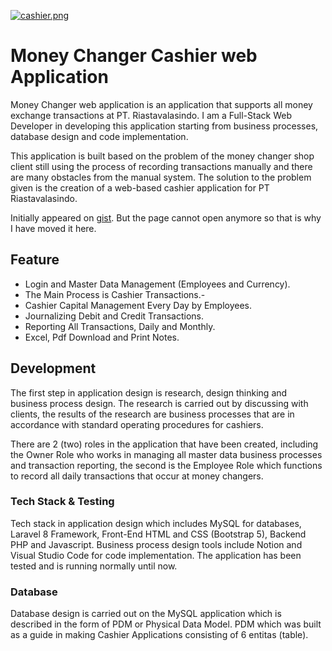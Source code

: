 [![cashier.png](https://i.postimg.cc/NF9yzTx0/cashier.png)](https://postimg.cc/2LY8q1Mp)

# Money Changer Cashier web Application

Money Changer web application is an application that supports all money exchange transactions at PT. Riastavalasindo. I am a Full-Stack Web Developer in developing this application starting from business processes, database design and code implementation. 

This application is built based on the problem of the money changer shop client still using the process of recording transactions manually and there are many obstacles from the manual system. The solution to the problem given is the creation of a web-based cashier application for PT Riastavalasindo.

Initially appeared on
[gist](https://gist.github.com/PurpleBooth/109311bb0361f32d87a2). But the page cannot open anymore so that is why I have moved it here.

## Feature
- Login and Master Data Management (Employees and Currency).
- The Main Process is Cashier Transactions.-
- Cashier Capital Management Every Day by Employees.
- Journalizing Debit and Credit Transactions.
- Reporting All Transactions, Daily and Monthly.
- Excel, Pdf Download and Print Notes.

## Development

The first step in application design is research, design thinking and business process design. The research is carried out by discussing with clients, the results of the research are business processes that are in accordance with standard operating procedures for cashiers.

There are 2 (two) roles in the application that have been created, including the Owner Role who works in managing all master data business processes and transaction reporting, the second is the Employee Role which functions to record all daily transactions that occur at money changers.

### Tech Stack & Testing
Tech stack in application design which includes MySQL for databases, Laravel 8 Framework, Front-End HTML and CSS (Bootstrap 5), Backend PHP and Javascript. Business process design tools include Notion and Visual Studio Code for code implementation. The application has been tested and is running normally until now.

### Database
Database design is carried out on the MySQL application which is described in the form of PDM or Physical Data Model. PDM which was built as a guide in making Cashier Applications consisting of 6 entitas (table).
